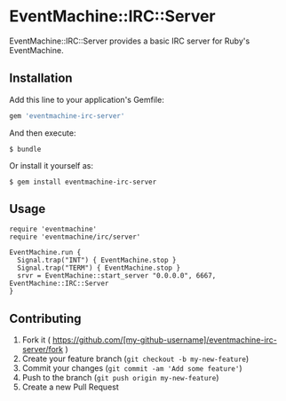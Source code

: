 # EventMachine::IRC::Server

EventMachine::IRC::Server provides a basic IRC server for Ruby's EventMachine.

## Installation

Add this line to your application's Gemfile:

```ruby
gem 'eventmachine-irc-server'
```

And then execute:

    $ bundle

Or install it yourself as:

    $ gem install eventmachine-irc-server

## Usage

	require 'eventmachine'
    require 'eventmachine/irc/server'
	
	EventMachine.run {
      Signal.trap("INT") { EventMachine.stop }
      Signal.trap("TERM") { EventMachine.stop }
      srvr = EventMachine::start_server "0.0.0.0", 6667, EventMachine::IRC::Server
	}

## Contributing

1. Fork it ( https://github.com/[my-github-username]/eventmachine-irc-server/fork )
2. Create your feature branch (`git checkout -b my-new-feature`)
3. Commit your changes (`git commit -am 'Add some feature'`)
4. Push to the branch (`git push origin my-new-feature`)
5. Create a new Pull Request
